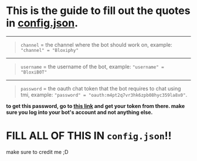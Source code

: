 # This is the guide to fill out the quotes in [config.json](https://github.com/Bloxiphy/Simple-Twitch-Chatbot/blob/main/config.json).
-----------

> `channel` = the channel where the bot should work on, example: `"channel" = "Bloxiphy"`

-------------------

> `username` = the username of the bot, example: `"username" = "BloxiB0T"`
-------------------

> `password` = the oauth chat token that the bot requires to chat using tmi, example: `"password" = "oauth:m4pt2q7vr3hk6zpb08hyc359la8x0"`. 

**to get this password, go to [this link](https://twitchapps.com/tmi/) and get your token from there. make sure you log into your bot's account and not anything else.**

# FILL ALL OF THIS IN `config.json`!!

make sure to credit me ;D
